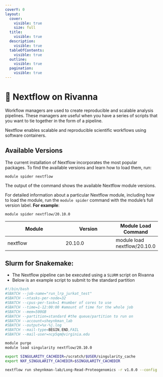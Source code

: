 ```yaml
---
coverY: 0
layout:
  cover:
    visible: true
    size: full
  title:
    visible: true
  description:
    visible: true
  tableOfContents:
    visible: true
  outline:
    visible: true
  pagination:
    visible: true
---
```


# 🔄 Nextflow on Rivanna

Workflow managers are used to create reproducible and scalable analysis pipelines. These managers are useful when you have a series of scripts that you want to tie together in the form of a pipeline.

Nextflow enables scalable and reproducible scientific workflows using software containers.

## Available Versions <a href="#available-versions" id="available-versions"></a>

The current installation of Nextflow incorporates the most popular packages. To find the available versions and learn how to load them, run:

```
module spider nextflow
```

The output of the command shows the available Nextflow module versions.

For detailed information about a particular Nextflow module, including how to load the module, run the `module spider` command with the module’s full version label. **For example**:

```
module spider nextflow/20.10.0

```

<table><thead><tr><th width="203">Module</th><th width="171.33333333333331">Version</th><th>Module Load Command</th></tr></thead><tbody><tr><td>nextflow</td><td>20.10.0</td><td>module load nextflow/20.10.0</td></tr></tbody></table>

## Slurm for Snakemake: <a href="#slurm-for-snakemake" id="slurm-for-snakemake"></a>

* The Nextflow pipeline can be executed using a `SLURM` script on Rivanna
* Below is an example script to submit to the standard partition&#x20;

```sh
#!/bin/bash
#SBATCH --job-name="run_lrp_jurkat_test" 
#SBATCH --ntasks-per-node=32 
#SBATCH --cpus-per-task=1 #number of cores to use 
#SBATCH --time=1-12:00:00 #amount of time for the whole job 
#SBATCH --mem=500GB 
#SBATCH --partition=standard #the queue/partition to run on 
#SBATCH --account=sheynkman_lab 
#SBATCH --output=%x-%j.log 
#SBATCH --mail-type=BEGIN,END,FAIL 
#SBATCH --mail-user=ncp5qm@virginia.edu

module purge 
module load singularity nextflow/20.10.0

export SINGULARITY_CACHEDIR=/scratch/$USER/singularity_cache 
export NXF_SINGULARITY_CACHEDIR=$SINGULARITY_CACHEDIR

nextflow run sheynkman-lab/Long-Read-Proteogenomics -r v1.0.0 --config conf/test.config -with-singularity -without-docker ~
```
